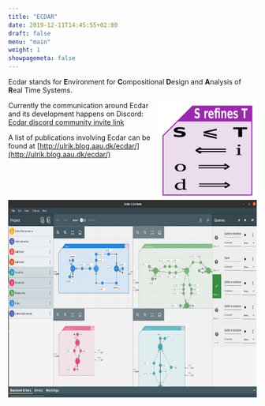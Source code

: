 ```yaml
---
title: "ECDAR"
date: 2019-12-11T14:45:55+02:00
draft: false
menu: "main"
weight: 1
showpagemeta: false
---
```


Ecdar stands for <strong>E</strong>nvironment for <strong>C</strong>ompositional <strong>D</strong>esign and <strong>A</strong>nalysis of <strong>R</strong>eal Time Systems.

<img src="/img/RefinementCheatFigure.png" alt="Figure showing direction of implications following from S refining T" style="height: 200px; width:200px; float:right"/>

Currently the communication around Ecdar and its development happens on Discord: 
[Ecdar discord community invite link](https://discord.gg/rKkUd9d36m)

A list of publications involving Ecdar can be found at [http://ulrik.blog.aau.dk/ecdar/](http://ulrik.blog.aau.dk/ecdar/)


<img src="/img/EcdarScreenshot4split.png" alt="Screenshot of Ecdar 2.3.0-beta" style="height: 400px; float:right"/>
